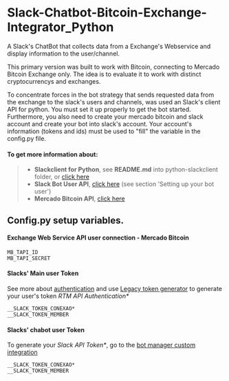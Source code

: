 # Slack-Chatbot-Bitcoin-Exchange-Integrator_Python
A Slack's ChatBot that collects data from a Exchange's Webservice and display information to the user/channel.

This primary version was built to work with Bitcoin, connecting to Mercado Bitcoin Exchange only. The idea is to evaluate it to work with distinct cryptocurrencys and exchanges.

To concentrate forces in the bot strategy that sends requested data from the exchange to the slack's users and channels, was used an Slack's client API for python. You must set it up properly to get the bot started. Furthermore, you also need to create your mercado bitcoin and slack account and create your bot into slack's account. Your account's information (tokens and ids) must be used to "fill" the variable in the config.py file. 

#### To get more information about:
> - __Slackclient for Python__, see **README.md** into python-slackclient folder, or [click here](https://github.com/Paulorpc/Slack-Chatbot-Bitcoin-Exchange-Integrator_Python/tree/master/BTCRobot/python-slackclient)
> - **Slack Bot User API**, [click here](https://api.slack.com/bot-users) (see section 'Setting up your bot user')
> - **Mercado Bitcoin API**, [click here](https://www.mercadobitcoin.com.br/api-doc/)

## Config.py setup variables.
#### Exchange Web Service API user connection - Mercado Bitcoin
```
MB_TAPI_ID
MB_TAPI_SECRET
```
#### Slacks' Main user Token
See more about [authentication](https://api.slack.com/faq#authentication) and use [Legacy token generator](https://api.slack.com/custom-integrations/legacy-tokens) to generate your user's token _RTM API Authentication*_
```
__SLACK_TOKEN_CONEXAO*
__SLACK_TOKEN_MEMBER
```

#### Slacks' chabot user Token
To generate your _Slack API Token*_, go to the [bot manager custom integration](https://smarsoftware.slack.com/apps/manage/custom-integrations) 
```
__SLACK_TOKEN_CONEXAO*
__SLACK_TOKEN_MEMBER
```
